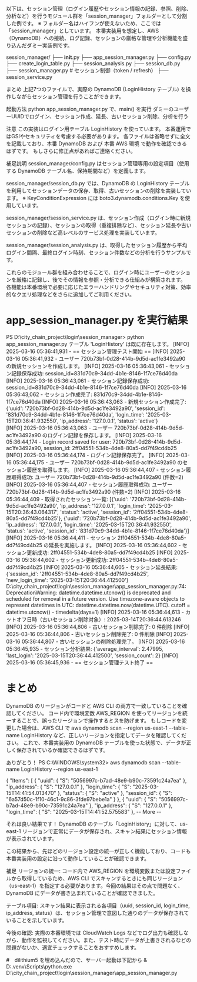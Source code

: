 以下は、セッション管理（ログイン履歴やセッション情報の記録、参照、削除、分析など）を行うモジュール群を「session_manager」フォルダーとして分割した例です。
※ フォルダー名はハイフンが使えないため、ここでは「session_manager」としています。
本番実装用を想定し、AWS（DynamoDB）への接続、ログ記録、セッションの厳格な管理や分析機能を盛り込んだダミー実装例です。

session_manager/
├── __init__.py
├── app_session_manager.py
├── config.py
├── create_login_table.py
├── session_analysis.py
├── session_db.py
├── session_manager.py     # セッション制御（token / refresh）
├── session_service.py  

まとめ
上記7つのファイルで、実際の DynamoDB (LoginHistory テーブル) を操作しながらセッション管理を行うことができます。

起動方法
python app_session_manager.py で、main() を実行
ダミーのユーザーUUIDでログイン、セッション作成、延長、古いセッション削除、分析を行う

注意
この実装はログイン用テーブル LoginHistory を使っています。
本番運用ではGSIやセキュリティを考慮する必要があります。
各ファイルは省略せずに全文を記載しており、本番 DynamoDB および 本番 AWS 環境 で動作を確認できるはずです。
もしさらに修正点があればご連絡ください。


補足説明
session_manager/config.py
はセッション管理専用の設定項目（使用する DynamoDB テーブル名、保持期間など）を定義します。

session_manager/session_db.py
では、DynamoDB の LoginHistory テーブルを利用してセッションデータの保存、取得、古いセッションの削除を実装しています。
※ KeyConditionExpression には boto3.dynamodb.conditions.Key を使用しています。

session_manager/session_service.py
は、セッション作成（ログイン時に新規セッションの記録）、セッションの取得（重複排除など）、セッション延長や古いセッションの削除など高レベルのサービス処理を実装しています。

session_manager/session_analysis.py
は、取得したセッション履歴から平均ログイン間隔、最終ログイン時刻、セッション件数などの分析を行うサンプルです。

これらのモジュール群を組み合わせることで、ログイン時にユーザーのセッションを厳格に記録し、後でその情報を参照・分析できる仕組みが構築されます。
各機能は本番環境で必要に応じたエラーハンドリングやセキュリティ対策、効率的なクエリ処理などをさらに追加してご利用ください。


# app_session_manager.py を実行結果
PS D:\city_chain_project\login\session_manager> python app_session_manager.py
テーブル 'LoginHistory' は既に存在します。
[INFO] 2025-03-16 05:36:41,931 - == セッション管理テスト開始 ==
[INFO] 2025-03-16 05:36:41,932 - ユーザー 720b73bf-0d28-414b-9d5d-ac1fe3492a90 の新規セッションを作成します。
[INFO] 2025-03-16 05:36:43,061 - セッション記録保存成功: session_id=831d70c9-34dd-4b1e-8146-1f7ce76d40da
[INFO] 2025-03-16 05:36:43,061 - セッション記録保存成功: session_id=831d70c9-34dd-4b1e-8146-1f7ce76d40da
[INFO] 2025-03-16 05:36:43,062 - セッション作成完了: 831d70c9-34dd-4b1e-8146-1f7ce76d40da
[INFO] 2025-03-16 05:36:43,063 - 新規セッション作成完了: {'uuid': '720b73bf-0d28-414b-9d5d-ac1fe3492a90', 'session_id': '831d70c9-34dd-4b1e-8146-1f7ce76d40da', 'login_time': '2025-03-15T20:36:41.932550', 'ip_address': '127.0.0.1', 'status': 'active'}  
[INFO] 2025-03-16 05:36:43,063 - ユーザー 720b73bf-0d28-414b-9d5d-ac1fe3492a90 のログイン記録を保存します。
[INFO] 2025-03-16 05:36:44,174 - Login record saved for user: 720b73bf-0d28-414b-9d5d-ac1fe3492a90, session_id: 2ff04551-534b-4de8-80a5-dd7f49cd4b25
[INFO] 2025-03-16 05:36:44,174 - ログイン記録保存完了。
[INFO] 2025-03-16 05:36:44,175 - ユーザー 720b73bf-0d28-414b-9d5d-ac1fe3492a90 のセッション履歴を取得します。
[INFO] 2025-03-16 05:36:44,407 - セッション履歴取得成功: ユーザー 720b73bf-0d28-414b-9d5d-ac1fe3492a90 (件数=2)
[INFO] 2025-03-16 05:36:44,407 - セッション履歴取得成功: ユーザー 720b73bf-0d28-414b-9d5d-ac1fe3492a90 (件数=2)
[INFO] 2025-03-16 05:36:44,409 - 取得されたセッション一覧: [{'uuid': '720b73bf-0d28-414b-9d5d-ac1fe3492a90', 'ip_address': '127.0.0.1', 'login_time': '2025-03-15T20:36:43.064317', 'status': 'active', 'session_id': '2ff04551-534b-4de8-80a5-dd7f49cd4b25'}, {'uuid': '720b73bf-0d28-414b-9d5d-ac1fe3492a90', 'ip_address': '127.0.0.1', 'login_time': '2025-03-15T20:36:41.932550', 'status': 'active', 'session_id': '831d70c9-34dd-4b1e-8146-1f7ce76d40da'}]
[INFO] 2025-03-16 05:36:44,411 - セッション 2ff04551-534b-4de8-80a5-dd7f49cd4b25 の延長を実施します。
[INFO] 2025-03-16 05:36:44,602 - セッション更新成功: 2ff04551-534b-4de8-80a5-dd7f49cd4b25
[INFO] 2025-03-16 05:36:44,602 - セッション更新成功: 2ff04551-534b-4de8-80a5-dd7f49cd4b25
[INFO] 2025-03-16 05:36:44,605 - セッション延長結果: {'session_id': '2ff04551-534b-4de8-80a5-dd7f49cd4b25', 'new_login_time': '2025-03-15T20:36:44.412500'}
D:\city_chain_project\login\session_manager\app_session_manager.py:74: DeprecationWarning: datetime.datetime.utcnow() is deprecated and scheduled for removal in a future version. Use timezone-aware objects to represent datetimes in UTC: datetime.datetime.now(datetime.UTC).
  cutoff = datetime.utcnow() - timedelta(days=1)
[INFO] 2025-03-16 05:36:44,613 - カットオフ日時（古いセッション削除対象）: 2025-03-14T20:36:44.613246
[INFO] 2025-03-16 05:36:44,806 - 古いセッション削除完了: 0 件削除
[INFO] 2025-03-16 05:36:44,806 - 古いセッション削除完了: 0 件削除
[INFO] 2025-03-16 05:36:44,807 - 古いセッションの削除処理完了。
[INFO] 2025-03-16 05:36:45,935 - セッション分析結果: {'average_interval': 2.47995, 'last_login': '2025-03-15T20:36:44.412500', 'session_count': 2}
[INFO] 2025-03-16 05:36:45,936 - == セッション管理テスト終了 ==
 

# まとめ
DynamoDB のリージョンがコードと AWS CLI の両方で一致していることを確認してください。
コード内で環境変数 AWS_REGION を使ってリージョンを統一することで、誤ったリージョンで操作するミスを防げます。
もしコードを変更した場合は、AWS CLI で aws dynamodb scan --region us-east-1 --table-name LoginHistory など、正しいリージョンを指定してデータを確認してください。
これで、本番実装用の DynamoDB テーブルを使った状態で、データが正しく保存されているか確認できるはずです。

ありがとう！
PS C:\WINDOWS\system32> aws dynamodb scan --table-name LoginHistory --region us-east-1
>>
{
    "Items": [
        {
            "uuid": {
                "S": "5056997c-b7ad-48e9-b90c-73591c24a7ea"
            },
            "ip_address": {
                "S": "127.0.0.1"
            },
            "login_time": {
                "S": "2025-03-15T14:41:54.013470"
            },
            "status": {
                "S": "active"
            },
            "session_id": {
                "S": "6a57d50c-1f10-46c1-9c86-3fde97bebe1a"
            }
        },
        {
            "uuid": {
                "S": "5056997c-b7ad-48e9-b90c-73591c24a7ea"
            },
            "ip_address": {
                "S": "127.0.0.1"
            },
            "login_time": {
                "S": "2025-03-15T14:41:52.575583"
            },
-- More  --

それは良い結果です！
DynamoDB のテーブル「LoginHistory」に対して、us-east-1 リージョンで正常にデータが保存され、スキャン結果にセッション情報が表示されています。

この結果から、先ほどのリージョン設定の統一が正しく機能しており、コードも本番実装用の設定に沿って動作していることが確認できます。

補足
リージョンの統一:
コード内で AWS_REGION を環境変数または設定ファイルから取得しているため、AWS CLI でスキャンするときにも同じリージョン（us-east-1）を指定する必要があります。今回の結果はその点で問題なく、DynamoDB にデータが書き込まれていることが確認できました。

テーブル項目:
スキャン結果に表示される各項目（uuid, session_id, login_time, ip_address, status）は、セッション管理で意図した通りのデータが保存されていることを示しています。

今後の確認:
実際の本番環境では CloudWatch Logs などでログ出力も確認しながら、動作を監視してください。また、テスト時にデータが上書きされるなどの問題がないか、適宜チェックすることをおすすめします。


#　dilithium5 を埋め込んだので、サーバー起動は下記から
& D:\.venv\Scripts\python.exe D:\city_chain_project\login\session_manager\app_session_manager.py